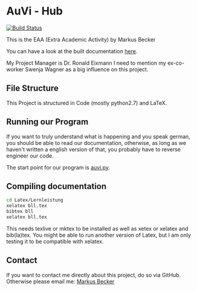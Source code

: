 # AuVi - Hub
[![Build Status](https://travis-ci.org/tibyte/auvi-hub.svg?branch=master)](https://travis-ci.org/tibyte/auvi-hub)

This is the EAA (Extra Academic Activity) by Markus Becker

You can have a look at the built documentation [here]("http://viwetter.de/ci/Latex/Lernleistung/bll.pdf").

My Project Manager is Dr. Ronald Eixmann
I need to mention my ex-co-worker Swenja Wagner as a big influence on this project.

## File Structure
This Project is structured in Code (mostly python2.7) and LaTeX.

## Running our Program
If you want to truly understand what is happening and you speak german, you should be able to read our documentation, otherwise, as long as we haven't written a english version of that, you probably have to reverse engineer our code.

The start point for our program is [auvi.py](/Code/PyVi/auvi.py).

## Compiling documentation
```bash
cd Latex/Lernleistung
xelatex bll.tex
bibtex bll
xelatex bll.tex
```
This needs texlive or mktex to be installed as well as xetex or xelatex and bib(la)tex. You might be able to run another version of Latex, but I am only testing it to be compatible with xelatex.

## Contact
If you want to contact me directly about this project, do so via GitHub. Otherwise please email me: [Markus Becker](mailto:markus@tibyte.net?subject=AuVi)
